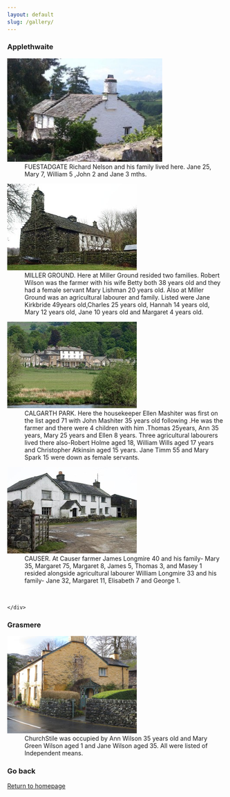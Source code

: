 ```yaml
---
layout: default
slug: /gallery/
---
```


<section class="panel">
	<div class="wrap">
		<h3 class="panel__title panel__title--regular">Applethwaite</h3>
		<div class='gallery'>
			<dl class='gallery__item'>
				<dt>
					<a href="/assets/img/fuestadgateappleth.jpg">
						<img src="/assets/img/fuestadgateappleth-300x200.jpg"  class="gallery__image" alt="FUESTADGATE" width="359" height="239" />
					</a>
				</dt>
				<dd class='gallery__caption'>
					FUESTADGATE Richard Nelson and his family lived here. Jane 25, Mary 7, William 5 ,John 2
					and Jane 3 mths.</p>
				</dd>
			</dl>
		</div>
		<div class='gallery'>
			<dl class='gallery__item'>
				<dt>
					<a href='/assets/img/millergroundapplethwaite.jpg'>
						<img width="300" height="200" src="/assets/img/millergroundapplethwaite-300x200.jpg" class="gallery__image" alt="MILLER GROUND. Here at Miller Ground resided two families. Robert Wilson was the farmer with his wife Betty both 38 years old and they had a female servant Mary Lishman 20 years old. Also at Miller Ground was an agricultural labourer and family. Listed were Jane Kirkbride 49years old,Charles 25 years old, Hannah 14 years old, Mary 12 years old, Jane 10 years old and Margaret 4 years old." /></a>
				</dt>
				<dd class='gallery__caption'>
					MILLER GROUND. Here at Miller Ground resided two families. Robert Wilson was the farmer with his wife Betty both
					38 years old and they had a female servant Mary Lishman 20 years old. Also at Miller Ground was an agricultural
					labourer and family. Listed were Jane Kirkbride 49years old,Charles 25 years old, Hannah 14 years old, Mary 12
					years old, Jane 10 years old and Margaret 4 years old.
				</dd>
			</dl>
			<dl class='gallery__item'>
				<dt>
					<a href='/assets/img/calgarthparkapplethwaite.jpg'>
						<img width="300" height="200" src="/assets/img/calgarthparkapplethwaite-300x200.jpg" class="gallery__image" alt="CALGARTH PARK. Here the housekeeper Ellen Mashiter was first on the list aged 71 with John Mashiter 35 years old following .He was the farmer and there were 4 children with him .Thomas 25years, Ann 35 years, Mary 25 years and Ellen 8 years. Three agricultural labourers lived there also-Robert Holme aged 18, William Wills aged 17 years and Christopher Atkinsin aged 15 years. Jane Timm 55 and Mary Spark 15 were down as female servants." /></a>
				</dt>
				<dd class='gallery__caption'>
					CALGARTH PARK. Here the housekeeper Ellen Mashiter was first on the list aged 71 with John Mashiter 35 years old
					following .He was the farmer and there were 4 children with him .Thomas 25years, Ann 35 years, Mary 25 years and
					Ellen 8 years. Three agricultural labourers lived there also-Robert Holme aged 18, William Wills aged 17 years and
					Christopher Atkinsin aged 15 years. Jane Timm 55 and Mary Spark 15 were down as female servants.
				</dd>
			</dl>
			<dl class='gallery__item'>
				<dt>
					<a href='/assets/img/causerapplethwaite.jpg'><img width="300" height="200" src="/assets/img/causerapplethwaite-300x200.jpg"
						 class="gallery__image" alt="CAUSER. At Causer farmer James Longmire 40 and his family- Mary 35, Margaret 75, Margaret 8, James 5, Thomas 3, and Masey 1 resided alongside agricultural labourer William Longmire 33 and his family- Jane 32, Margaret 11, Elisabeth 7 and George 1." /></a>
				</dt>
				<dd class='gallery__caption'>
					CAUSER. At Causer farmer James Longmire 40 and his family- Mary 35, Margaret 75, Margaret 8, James 5, Thomas 3,
					and Masey 1 resided alongside agricultural labourer William Longmire 33 and his family- Jane 32, Margaret 11,
					Elisabeth 7 and George 1.
				</dd>
			</dl><br style="clear: both" />
		</div>

    </div>

</section>

<section class="panel">
	<div class="wrap">
		<h3 class="panel__title panel__title--regular">Grasmere</h3>
		<div class='gallery'>
			<dl class='gallery__item'>
				<dt>
					<a href='/assets/img/chapelstilegrasmere.jpg'><img width="300" height="225" src="/assets/img/chapelstilegrasmere-300x225.jpg"
						 class="gallery__image" alt="ChurchStile was occupied by Ann Wilson 35 years old and Mary Green Wilson aged 1 and Jane Wilson aged 35. All were listed of Independent means." /></a>
				</dt>
				<dd class='gallery__caption'>
					ChurchStile was occupied by Ann Wilson 35 years old and Mary Green Wilson aged 1 and Jane Wilson aged 35. All were
					listed of Independent means.
				</dd>
			</dl>
		</div>
	</div>

</section>
<section class="panel">
	<div class="wrap">
		<h3 class="panel__title panel__title--regular">Go back</h3>
		<p><a href="https://westmorland-history.co.uk/">Return to homepage</a></p>
	</div>

</section>
